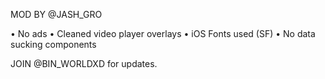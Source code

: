 MOD BY @JASH_GRO

• No ads
• Cleaned video player overlays
• iOS Fonts used (SF)
• No data sucking components

JOIN @BIN_WORLDXD for updates.
